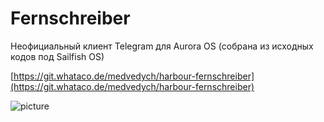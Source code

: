 Fernschreiber
===================

Неофициальный клиент Telegram для Aurora OS (собрана из исходных кодов под Sailfish OS)

[https://git.whataco.de/medvedych/harbour-fernschreiber](https://git.whataco.de/medvedych/harbour-fernschreiber)

![picture](../data/harbour-fernschreiber.png)